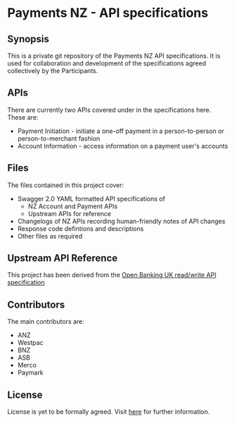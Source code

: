 # Payments NZ - API specifications

## Synopsis

This is a private git repository of the Payments NZ API specifications.  It is used for collaboration and development of the specifications agreed collectively by the Participants.

## APIs

There are currently two APIs covered under in the specifications here.  These are:

* Payment Initiation - initiate a one-off payment in a person-to-person or person-to-merchant fashion
* Account Information - access information on a payment user's accounts

## Files

The files contained in this project cover:

* Swagger 2.0 YAML formatted API specifications of
  * NZ Account and Payment APIs
  * Upstream APIs for reference
* Changelogs of NZ APIs recording human-friendly notes of API changes
* Response code defintions and descriptions
* Other files as required

## Upstream API Reference

This project has been derived from the [Open Banking UK read/write API specification](https://www.openbanking.org.uk/read-write-apis/)

## Contributors

The main contributors are:

* ANZ
* Westpac
* BNZ
* ASB
* Merco
* Paymark

## License

License is yet to be formally agreed.  Visit [here](https://www.paymentsnz.co.nz/contact-us) for further information.